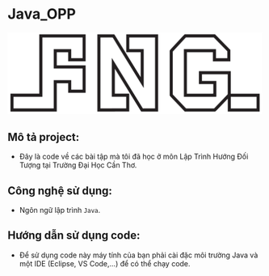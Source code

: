 # Java_OPP

<img src="https://github.com/lequocthinh-Genesis/FNG-demo-1/blob/master/assets/img/FNG-logo.png?raw=true">

## Mô tả project:

- Đây là code về các bài tập mà tôi đã học ở môn Lập Trình Hướng Đối Tượng tại Trường Đại Học Cần Thơ.

## Công nghệ sử dụng:

- Ngôn ngữ lập trình `Java`.

## Hướng dẫn sử dụng code:

- Để sử dụng code này máy tính của bạn phải cài đặc môi trường Java và một IDE (Eclipse, VS Code,...) để có thể chạy code.
